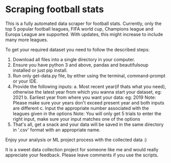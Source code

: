 # Scraping football stats

This is a fully automated data scraper for football stats. 
Currently, only the top 5 popular football leagues, FIFA world cup, Champions league and Europa League are supported.
With updates, this might increase to include many more leagues.

To get your required dataset you need to follow the described steps:
1. Download all files into a single directory in your computer.
2. Ensure you have python 3 and above, pandas and beautifulsoup installed or just pip install.
3. Run only get-data.py file, by either using the terminal, command-prompt or your IDE.
4. Provide the following inputs:
    a. Most recent year(if thats what you need), otherwise the latest year from which you wanna start your dataset, eg: 2021
    b. Earliest year from where you want your data: eg: 2019
    Note: Please make sure your years don't exceed present year and both inputs are different
    c. Input the appropriate number associated with the leagues given in the options
    Note: You will only get 5 trials to enter the right input, make sure your input matches one of the options
5. That's all, get a snack and your data will be saved in the same directory in '.csv' format with an appropriate name.

Enjoy your analysis or ML project process with the collected data :)

It is a sweet data collection project for someone like me and would really appreciate your feedback. 
Please leave comments if you use the scripts. 
